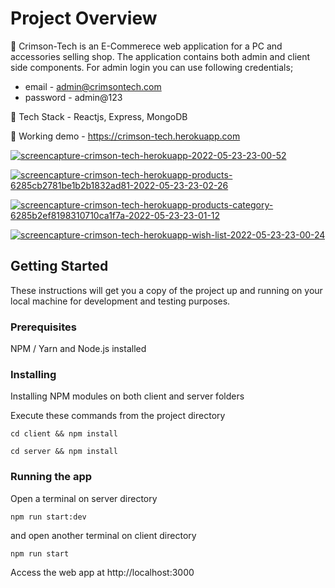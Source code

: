 # Project Overview

🚀 Crimson-Tech is an E-Commerece web application for a PC and accessories selling shop. The application contains both admin and client side components. For admin login you can use following credentials;<br/>
- email - admin@crimsontech.com<br/>
- password - admin@123

🚀 Tech Stack - Reactjs, Express, MongoDB<br/>

🚀 Working demo - https://crimson-tech.herokuapp.com<br/>

<a href="https://ibb.co/bRtJBxD"><img src="https://i.ibb.co/84kc5Jt/screencapture-crimson-tech-herokuapp-2022-05-23-23-00-52.png" alt="screencapture-crimson-tech-herokuapp-2022-05-23-23-00-52" border="0"></a>

<a href="https://ibb.co/DzGrrVG"><img src="https://i.ibb.co/RYhjjvh/screencapture-crimson-tech-herokuapp-products-6285cb2781be1b2b1832ad81-2022-05-23-23-02-26.png" alt="screencapture-crimson-tech-herokuapp-products-6285cb2781be1b2b1832ad81-2022-05-23-23-02-26" border="0"></a>

<a href="https://ibb.co/BKZCfvT"><img src="https://i.ibb.co/rf6wQq5/screencapture-crimson-tech-herokuapp-products-category-6285b2ef8198310710ca1f7a-2022-05-23-23-01-12.png" alt="screencapture-crimson-tech-herokuapp-products-category-6285b2ef8198310710ca1f7a-2022-05-23-23-01-12" border="0"></a>


<a href="https://ibb.co/L0vftSp"><img src="https://i.ibb.co/3TkHN1h/screencapture-crimson-tech-herokuapp-wish-list-2022-05-23-23-00-24.png" alt="screencapture-crimson-tech-herokuapp-wish-list-2022-05-23-23-00-24" border="0"></a>

## Getting Started

These instructions will get you a copy of the project up and running on your local machine for development and testing purposes.

### Prerequisites

NPM / Yarn and Node.js installed

### Installing

Installing NPM modules on both client and server folders

Execute these commands from the project directory

```
cd client && npm install
```

```
cd server && npm install
```

### Running the app

Open a terminal on server directory

```
npm run start:dev
```

and open another terminal on client directory
```
npm run start
```

Access the web app at http://localhost:3000
